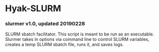 # Hyak-SLURM


### slurmer v1.0, updated 20190228

SLURM sbatch facilitator. This script is meant to be run as an executable. Slurmer
takes in options via command line to control SLURM variables, creates a temp SLURM 
sbatch file, runs it, and saves logs.
